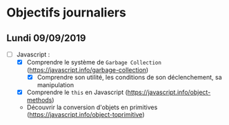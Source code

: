 # Objectifs journaliers

## Lundi 09/09/2019

- [ ] Javascript :
  - [x] Comprendre le système de `Garbage Collection` (https://javascript.info/garbage-collection)
    - [x] Comprendre son utilité, les conditions de son déclenchement, sa manipulation
  - [x] Comprendre le `this` en Javascript (https://javascript.info/object-methods)
  - Découvrir la conversion d'objets en primitives (https://javascript.info/object-toprimitive)
